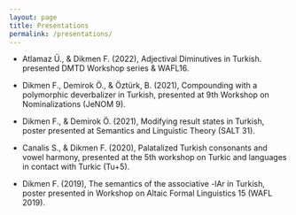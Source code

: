 ```yaml
---
layout: page
title: Presentations
permalink: /presentations/
---
```


- Atlamaz Ü., & Dikmen F. (2022), Adjectival Diminutives in Turkish. presented DMTD Workshop series & WAFL16.

- Dikmen F., Demirok Ö., & Öztürk, B. (2021), Compounding with a polymorphic deverbalizer in Turkish, presented at 9th Workshop on Nominalizations (JeNOM 9).

- Dikmen F., & Demirok Ö. (2021), Modifying result states in Turkish, poster presented at Semantics and Linguistic Theory (SALT 31).

- Canalis S., & Dikmen F. (2020), Palatalized Turkish consonants and vowel harmony, presented at the 5th workshop on Turkic and languages in contact with Turkic (Tu+5).

- Dikmen F. (2019), The semantics of the associative -lAr in Turkish, poster presented in Workshop on Altaic Formal Linguistics 15 (WAFL 2019).

